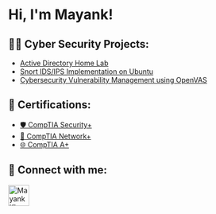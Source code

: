 <h1>Hi, I'm Mayank! <br/>

<h2>👨‍💻 Cyber Security Projects:</h2>
  
  - [Active Directory Home Lab](https://github.com/MayankKhurasiya/ActiveDirectoryLab)
  - [Snort IDS/IPS Implementation on Ubuntu](https://github.com/MayankKhurasiya/snort-ids-ips-ubuntu)
  - [Cybersecurity Vulnerability Management using OpenVAS](https://github.com/MayankKhurasiya/Cybersecurity-Vulnerability-Management-OpenVAS)

<h2>🔐 Certifications:</h2>

- [🛡️ CompTIA Security+ ](https://)
- [🔗 CompTIA Network+ ](https://)
- [🌐 CompTIA A+ ](https://)

<h2> 🤳 Connect with me:</h2>

[<img align="left" alt="MayankKhurasiya | LinkedIn" width="42px" src="https://i.imgur.com/PXyIkWx.png" />][linkedin]

[linkedin]: https://www.linkedin.com/in/mayank-khurasiya/

<!--
**joshmadakor1/joshmadakor1** is a ✨ _special_ ✨ repository because its `README.md` (this file) appears on your GitHub profile.

Here are some ideas to get you started:

- 🔭 I’m currently working on ...
- 🌱 I’m currently learning ...
- 👯 I’m looking to collaborate on ...
- 🤔 I’m looking for help with ...
- 💬 Ask me about ...
- 📫 How to reach me: ...
- 😄 Pronouns: ...
- ⚡ Fun fact: ...
-->

